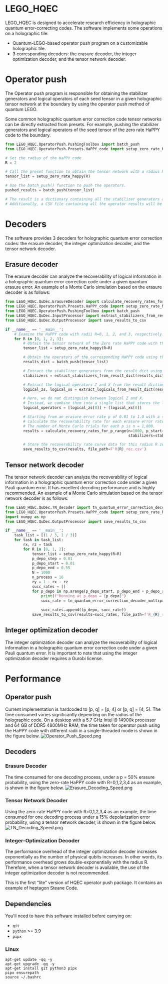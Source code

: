 # LEGO_HQEC

LEGO_HQEC is designed to accelerate research efficiency in holographic quantum error-correcting codes. The software
implements some operations on a holographic tile:

- Quantum-LEGO-based operator push program on a customizable holographic tile. 
- 3 corresponding decoders: the erasure decoder, the integer optimization decoder, and the tensor network decoder.

# Operator push
The Operator push program is responsible for obtaining the stabilizer generators and logical operators of each seed tensor in a given holographic tensor network at the boundary by using the operator push method of quantum LEGO. 

Some common holographic quantum error correction code tensor networks can be directly extracted from presets. For example, pushing the stabilizer generators and logical operators of the seed tensor of the zero rate HaPPY code to the boundary.

```python
from LEGO_HQEC.OperatorPush.PushingToolbox import batch_push
from LEGO_HQEC.OperatorPush.Presets.HaPPY_code import setup_zero_rate_happy

# Set the radius of the HaPPY code
R = 2

# Call the preset function to obtain the tensor network with a radius R, and store all the generated tensors in a list.
tensor_list = setup_zero_rate_happy(R)

# Use the batch_push() function to push the operators. 
pushed_results = batch_push(tensor_list)

# The result is a dictionary containing all the stabilizer generators and logical operators. 
# Additionally, a CSV file containing all the operator results will be generated.
```


# Decoders
The software provides 3 decoders for holographic quantum error correction codes: the erasure decoder, the integer optimization decoder, and the tensor network decoder.
## Erasure decoder
The erasure decoder can analyze the recoverability of logical information in a holographic quantum error correction code under a given quantum erasure error. An example of a Monte Carlo simulation based on the erasure decoder is as follows:

```python
from LEGO_HQEC.QuDec.ErasureDecoder import calculate_recovery_rates_for_p_range
from LEGO_HQEC.OperatorPush.Presets.HaPPY_code import setup_zero_rate_happy
from LEGO_HQEC.OperatorPush.PushingToolbox import batch_push
from LEGO_HQEC.QuDec.InputProcessor import extract_stabilizers_from_result_dict, extract_logicals_from_result_dict
from LEGO_HQEC.QuDec.OutputProcessor import save_results_to_csv

if __name__ == '__main__':
    # Examine the HaPPY code with radii R=0, 1, 2, and 3, respectively.
    for R in [0, 1, 2, 3]:
        # Obtain the tensor network of the Zero rate HaPPY code with the corresponding radius through the preset.
        tensor_list = setup_zero_rate_happy(R=R)

        # Obtain the operators of the corresponding HaPPY code using the operator push function.
        results_dict = batch_push(tensor_list)

        # Extract the stabilizer generators from the result dict using the built-in function and store them in a list.
        stabilizers = extract_stabilizers_from_result_dict(results_dict)

        # Extract the logical operators Z and X from the result dictionary separately and store them each in a list.
        logical_zs, logical_xs = extract_logicals_from_result_dict(results_dict)

        # Here, we do not distinguish between logical Z and X. 
        # Instead, we combine them into a single list that stores the logical operators.
        logical_operators = [logical_zs[0]] + [logical_xs[0]]

        # Starting from an erasure error rate p of 0.01 to 1.0 with a step size of 0.01, 
        # calculate the recoverability rate for each erasure error rate p. 
        # The number of Monte Carlo trials for each p is n = 1,000.
        results = calculate_recovery_rates_for_p_range(n=1000, p_start=0.01, p_end=1.0, p_step=0.01,
                                                       stabilizers=stabilizers, logical_operators=logical_operators)

        # Store the recoverability rate curve data for this radius R zero rate HaPPY code into a CSV file.
        save_results_to_csv(results, file_path=F'R{R}_rec.csv')
```

## Tensor network decoder
The tensor network decoder can analyze the recoverability of logical information in a holographic quantum error correction code under a given Pauli quantum error. It has excellent decoding performance and is highly recommended. An example of a Monte Carlo simulation based on the tensor network decoder is as follows:

```python
from LEGO_HQEC.QuDec.TN_decoder import tn_quantum_error_correction_decoder_multiprocess
from LEGO_HQEC.OperatorPush.Presets.HaPPY_code import setup_zero_rate_happy
import numpy as np
from LEGO_HQEC.QuDec.OutputProcessor import save_results_to_csv

if __name__ == '__main__':
    task_list = [(1 / 3, 1 / 3)]
    for task in task_list:
        rx, rz = task
        for R in [0, 1, 2]:
            tensor_list = setup_zero_rate_happy(R=R)
            p_depo_step = 0.01
            p_depo_start = 0.01
            p_depo_end = 0.55
            N = 1000
            n_process = 16
            ry = 1 - rx - rz
            succ_rates = []
            for p_depo in np.arange(p_depo_start, p_depo_end + p_depo_step, p_depo_step):
                print(f"Running at p_depo = {p_depo}")
                succ_rate = tn_quantum_error_correction_decoder_multiprocess(tensor_list=tensor_list, p=p_depo, rx=rx,
                                                                             ry=ry, rz=rz, N=N, n_process=n_process)
                succ_rates.append((p_depo, succ_rate))
            save_results_to_csv(results=succ_rates, file_path=f'R_{R}_rx_{rx}_rz_{rz}.csv')

```

## Integer optimization decoder
The integer optimization decoder can analyze the recoverability of logical information in a holographic quantum error correction code under a given Pauli quantum error. It is important to note that using the integer optimization decoder requires a Gurobi license.

# Performance
## Operator push
Current implementation is hardcoded to [p, q] = [p, 4] or [p, q] = [4, 5]. The time consumed varies significantly depending on the radius of the holographic code. On a desktop with a 5.7 GHz Intel i9 14900k processor and 64 GB of DDR5 4800MHz RAM, the time taken for operator push using the HaPPY code with different radii in a single-threaded mode is shown in the figure below.
![Operator_Push_Speed.png](readme_pics/Operator_Push_Speed.png)

## Decoders
### Erasure Decoder
The time consumed for one decoding process, under a p = 50% erasure probability, using the zero-rate HaPPY code with R=0,1,2,3,4 as an example, is shown in the figure below.
![Erasure_Decoding_Speed.png](readme_pics/Erasure_Decoding_Speed.png)

### Tensor Network Decoder
Using the zero-rate HaPPY code with R=0,1,2,3,4 as an example, the time consumed for one decoding process under a 15% depolarization error probability, using a tensor network decoder, is shown in the figure below.
![TN_Decoding_Speed.png](readme_pics/TN_Decoding_Speed.png)

### Integer-Optimization Decoder
The performance overhead of the integer optimization decoder increases exponentially as the number of physical qubits increases. In other words, its performance overhead grows double-exponentially with the radius R. Therefore, when a tensor network decoder is available, the use of the integer optimization decoder is not recommended.

This is the first "lite" version of HQEC operator push package. It contains an example of heptagon Steane Code.

## Dependencies

You'll need to have this software installed before carrying on:

- `git`
- `python` >= 3.9
- `pipx`

### Linux

```shell
apt-get update -qq -y
apt-get upgrade -qq -y
apt-get install git python3 pipx
pipx ensurepath
source ~/.bashrc
```
